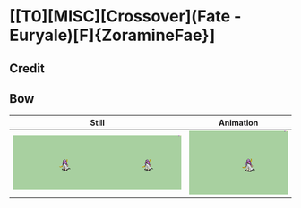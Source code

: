 # [\[T0\]\[MISC\]\[Crossover\]\(Fate - Euryale\)\[F\]{ZoramineFae}]

## Credit


	
## Bow

| Still | Animation |
| :---: | :-------: |
| ![Bow still](./Bow_000.png) | ![Bow animation](./Bow.gif) |
